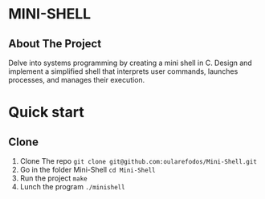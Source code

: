 # MINI-SHELL

## About The Project
Delve into systems programming by creating a mini shell in C. Design and implement a simplified shell that
interprets user commands, launches processes, and manages their execution.

# Quick start


## Clone 
1. Clone The repo
  ``
  git clone git@github.com:oularefodos/Mini-Shell.git
  `` 
2. Go in the folder Mini-Shell
   ``
   cd Mini-Shell
   ``
3. Run the project
   ``
   make
   ``
4. Lunch the program
   ``
   ./minishell
   ``
